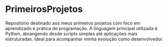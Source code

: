 # PrimeirosProjetos
Repositório destinado aos meus primeiros projetos com foco em aprendizado e prática de programação. A linguagem principal utilizada é Python, abrangendo desde scripts simples até aplicações mais estruturadas. Ideal para acompanhar minha evolução como desenvolvedor.
